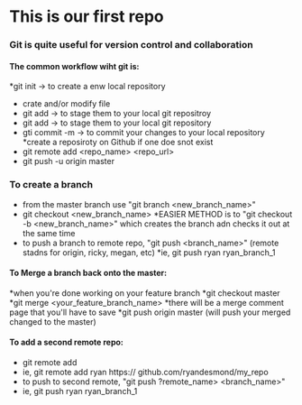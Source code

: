 # This is our first repo

### Git is quite useful for version control and collaboration

#### The common workflow wiht git is:
*git init -> to create a enw local repository
* crate and/or modify file
* git add -> to stage them to your local git repositroy
* git add <files>  -> to stage them to your local git repository
* gti commit -m -> to commit your changes to your local repository
*create a reposiroty on Github if one doe snot exist
* git remote add <repo_name> <repo_url>
* git push -u origin master


### To create a branch
* from the master branch use "git branch <new_branch_name>"
* git checkout <new_branch_name> 
*EASIER METHOD  is to "git checkout -b <new_branch_name>" which creates the branch adn checks it out at the same time
* to push a branch to remote repo, "git push <remote> <branch_name>"     (remote stadns for origin, ricky, megan, etc)
*ie, git push ryan ryan_branch_1


#### To Merge a branch back onto the master:
*when you're done working on your feature branch
*git checkout master
*git merge <your_feature_branch_name>
*there will be a merge comment page that you'll have to save
*git push origin master (will push your merged changed to the master)


#### To add a second remote repo:
* git remote add <name> <url>
* ie, git remote add ryan https:// github.com/ryandesmond/my_repo
* to push to second remote, "git push ?remote_name> <branch_name>"
* ie, git push ryan ryan_branch_1
